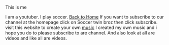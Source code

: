 This is me 

I am a youtuber. I play soccer.
[Back to Home](index.md)
If you want to subscribe to our channel at the homepage click on Soccer twin broz then click subscribe.
visit this website to create your own [music](https://www.noteflight.com/scores/view/028e6da9a55387158270f4a348036abb983c9b0a)
I created my own music and i hope you do to
please subscribe to are channel.
And also look at all are videos and like all are videos. 
